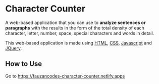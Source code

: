 # Character Counter

A web-based application that you can use to **analyze sentences or paragraphs** with the results in the form of the total density of each character, letter, number, space, special characters and words in detail.

This web-based application is made using [HTML](https://www.w3schools.com/html/default.asp), [CSS](https://www.w3schools.com/css/default.asp), [Javascript](https://www.w3schools.com/js/default.asp) and [JQuery](https://www.w3schools.com/jquery/default.asps).

## How to Use

Go to https://fauzancodes-character-counter.netlify.apps
